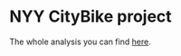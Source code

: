 # NYY CityBike project

The whole analysis you can find [here](https://github.com/ekaterinakuzmina/ny_citybike/blob/master/ny_citybike_Ekaterina_Kuzmina.ipynb).
